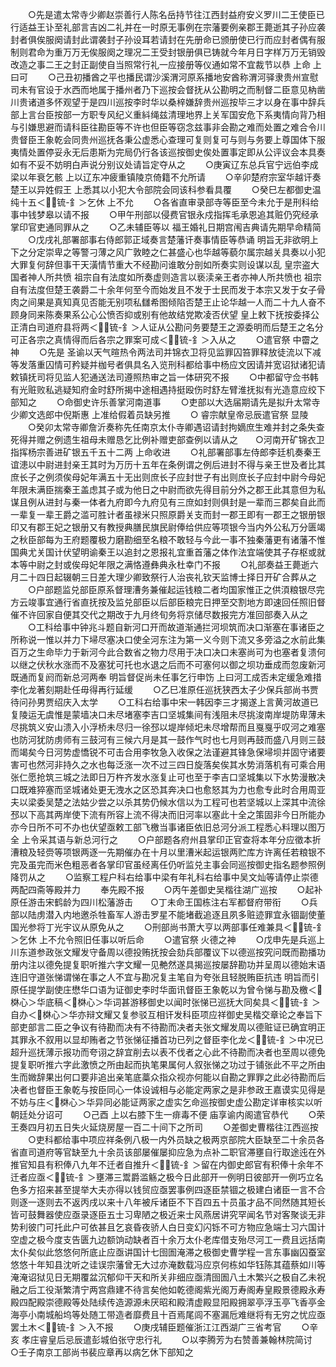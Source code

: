 <!-- { "loadSidebar": true } -->
　　○先是遣太常寺少卿赵崇善行人陈名岳持节往江西封益府安义罗川二王使臣已行适益王讣至礼部言吉凶二礼并在一时原无事例在宗藩要例亲郡王薨逝其子孙应袭封者俱俟服阕请封此谓袭封子孙设耳若请封在先册命已颁册使已行而应封者偶有服制则君命为重万万无俟服阕之理况二王受封银册俱已铸就今年月日字样万万无销毁改造之事二王之封正副使自当照常行礼一应接册等仪通如常不宜裁节以恭  上命  上曰可
　　○己丑初播酋之平也播民谓沙溪渭河原系播地安酋称渭河驿隶贵州宣慰司未有官设于水西而地属于播州者乃下巡按会督抚从公勘明之而制督二臣意见枘凿川贵诸道多怀观望于是四川巡按李时华以桑梓嫌辞贵州巡按毕三才以身在事中辞兵部上言台臣按部一方职专风纪义重紏绳兹清理地界上关军国安危下系夷情向背乃相与引嫌思避而请科臣往勘臣等不许也但臣等窃念兹事非会勘之难而处置之难合令川贵督臣王象乾会同贵州巡抚各秉公虚悉心查理可复则复可与则与务要上尊国体下服夷情处置停妥永无后患斯为完局仍行各该巡按御史俟处置事定即从公评议会本具奏如有不妥不妨明白声说分别议处请旨定夺从之
　　○庚寅辽东总兵官宁远伯李成梁以年衰乞骸  上以辽东冲疲重镇陵京倚籍不允所请
　　○辛卯楚府宗室华越讦奏楚王以异姓假王  上悉其以小犯大令部院会同该科参看具覆
　　○癸巳左都御史温纯十五＜锍-釒＞乞休  上不允
　　○各省直审录部寺等臣至今未允于是刑科给事中钱梦皋以请不报
　　○甲午刑部以侵费官银永戍指挥毛承恩追其赃仍究经承掌印官吏通同罪从之
　　○乙未辅臣等以  福王婚礼日期宫闱吉典请先期早命精简
　　○戊戌礼部署部事右侍郎郭正域奏言楚藩讦奏事情臣等恭诵  明旨无非欲明上下之分定崇卑之等警刁薄之风广敦睦之仁甚盛心也华越等藐尔属宗越关具奏以小犯大罪复何辞但事干天潢情节重大不经勘问谁敢分剖如所奏实则设谋以乱  皇宗盗大国者神人所共愤  祖宗自有法度如所奏虚则造言以亵渎亲王者亦神人所共愤也  祖宗自有法度但楚王袭爵二十余年何至今而始发且不发于士民而发于本宗又发于女子骨肉之间果是真知真见否能无别项私讎希图倾陷否楚王止论华越一人而二十九人奋不顾身同来陈奏果系公心公愤否抑或别有他故结党欺凌否伏望  皇上敕下抚按委择公正清白司道府县将两＜锍-釒＞人证从公勘问务要楚王之源委明而后楚王之名分可正各宗之真情得而后各宗之罪案可成＜锍-釒＞入从之
　　○遣官祭  中霤之神
　　○先是  圣谕以天气暄热令两法司并锦衣卫将见监罪囚笞罪释放徒流以下减等发落重囚情可矜疑并枷号者俱具名入览刑科都给事中杨应文因请并宽诏狱诸犯请敕镇抚司将见监人犯通送法司遵照热审之旨一体研究不报
　　○中都留守佥书韩有光赃败私逃疑知府金时舒所揭中途相遇持挺殴伤时舒左臂淮抚拟有光造意应绞下部知之
　　○命御史许乐善掌河南道事
　　○吏部以大选届期请先是拟升太常寺少卿文选郎中倪斯惠  上准给假着员缺另推
　　○  睿宗献皇帝忌辰遣官祭  显陵
　　○癸卯太常寺卿詹沂奏称先任南京太仆寺卿遇诏请封拘嫡庶生难并封之条失查死得并赠之例遗生祖母未赠恳乞比例补赠吏部查例以请从之　　○河南开矿锦衣卫指挥杨宗善进矿银五千五十二两  上命收进
　　○礼部署部事左侍郎李廷机奏秦王谊漶以中尉进封亲王其时为万历十五年在条例谓之例后进封不得与亲王世及者比其庶长子之例须俟母妃年满五十无出则庶长子应封世子有出则庶长子应封中尉今母妃年限未满臣揣秦王盖虑其子或为他日之中尉而欲先得目前分外之郡王此其意但为私谋且例从进封与秦一体者九府即今九府见有三庶如封则俱封是一辈而三郡矣自此而一辈复一辈王爵之滥可胜计者虽禄米只照原爵关支而封一郡王即有一郡王之银册银印又有郡王妃之银册又有教授典膳民旗民尉俸给供应等项银今当内外公私万分匮竭之秋臣部每为王府题覆极力磨勘细至名粮不敢轻与今此一事不独秦藩更有诸藩不惟国典尤关国计伏望明谕秦王以追封之恩报礼宜重首藩之体作法宜端使其子存枢或就本等中尉之封或俟母妃年限之满恪遵彝典永杜幸门不报
　　○礼部奏益王薨逝六月二十四日起辍朝三日差大理少卿致祭行人治丧礼钦天监博士择日开矿合葬从之
　　○户部题监兑部臣原系督理漕务兼催起运钱粮二者均国家惟正之供湏粮银尽完方云竣事宜通行省直抚按及监兑部臣以后部臣粮完日押至交割地方即速回任照旧督催不许回家自便其交代之期改于九月终旬务将京储尽数报完方准回部奏入从之
　　○工科给事中钟兆斗题自新河口开而故道渐通拦河坝筑而决口渐塞在事诸臣之所称说一惟以并力下埽尽塞决口使全河东注为第一义今则下流又多旁溢之水前此集百万之生命毕力于新河今此合数省之物力尽用于决口决口未塞尚可为也塞者复溃何以继之伏秋水涨而不及塞犹可托也水退之后而不可塞何以御之坝功垂成而忽废新河既通而复阏而新总河两奉  明旨督促尚未任事乞行申饬  上曰河工成否未定缓急难措李化龙著刻期赴任毋得再行延缓
　　○乙巳准原任巡抚狭西太子少保兵部尚书贾待问孙男贾绍庆入太学
　　○工科右给事中宋一韩因李三才揭遂上言黄河故道已复陵运无虞惟是蒙墙决口未尽堵塞李吉口坚城集间有浅阻未尽挑浚南岸堤防卑薄未尽挑筑义安山溃入小浮桥未尽归一徐邳以堤岸倾圯未尽增帮而且戛戛乎叹河之难塞也防河犹防虏师有三鼓河有三候六月是其一鼓作气时也七月则再鼓而盛八月则三鼓而竭矣今日河势虚憍锐不可击合用李牧急入收保之法谨避其锋急保埽坝并固守诸要害可也然河非持久之水也每泛涨一次不过三四日旋落矣俟其水势消落机有可乘合用张仁愿抢筑三城之法即日万杵齐发水涨复止可也至于李吉口坚城集以下水势漫散决口既难猝塞而坚城诸处更无洩水之区恐其奔决口也愈怒其为力也愈专此时合用周亚夫以梁委吴楚之法姑少尝之以杀其势仍候水信以为工程可也若坚城以上深其中流徐邳以下高其两岸使下流有所容上流不得决而旧河率以塞此十全之策固非今日所能办亦今日所不可不办也伏望亟敕工部飞檄当事诸臣依旧总河分派工程悉心料理以图万全  上令采其语与新总河行之
　　○户部题各府州县掌印正官查将本年分应徵本折漕粮及轻赍等项银两逐一先期催办在十月以里漕米起运银两贮库方许离任若粮银不完及虽完而米色粗恶者各掌印官虽经离任仍听监兑主事会同巡按御史指名题参照例降罚从之
　　○监察工程户科右给事中梁有年礼科右给事中吴文灿等请停止崇德两配四斋等殿并力
　　奉先殿不报
　　○丙午差御史吴楷往湖广巡按
　　○起补原任游击宋鹤龄为四川松藩游击　　○丁未命王国栋注右军都督府带衔
　　○兵部以陆虏潜入内地邀杀牲畜军人游击罗星不能堵截追逐且夙多赃迹罪宜永锢副使董国光参将丁光宇议从原免从之
　　○刑部尚书萧大亨以两部事任难兼具＜锍-釒＞乞休  上不允令照旧任事以听后命
　　○遣官祭  火德之神
　　○戊申先是兵巡上川东道参政张文耀发守备周以德投贿抚按会劾兵部覆议下以德巡按究问既而勘播功册内注以德免提复职听推六字文耀一见艴然遂具揭巡按屡辞勘功并呈周以德始末语连旧守道张悌谓悌在事之人不宜与勘况复主笔自为夸张且轻脱贿臣抗违  明旨而引原任提学副使庄懋华口语为证御史李时华面讯督臣王象乾以为曾令悌与勘及檄＜棥心＞华底稿＜棥心＞华词甚游移御史以闻时张悌已巡抚大同矣具＜锍-釒＞自办＜棥心＞华亦辩文耀又复参驳互相讦发科臣项应祥御史吴楷交章论之奉旨下部吏部言二臣之争议有待勘而决有不待勘而决者夫张文耀发周以德赃证已确宜明正其罪永不叙用以显却贿者之节张悌征播首功已列之督臣李化龙＜锍-釒＞中况已超升巡抚薄示报功而夸诩之辞宜削去以表不伐者之心此不待勘而决者也至周以德免提复职听推六字此激愤之所由起而执笔果属何人叙张悌之功过于铺张此不平之所由生而媺辞果出何口要非追出亲笔底藁众指众视亦何能以自勘之罪罪之此必待勘而后决者也督臣王象乾与按臣同心一体设诚相与必能定两家之是非参政王嘉谟实见得是不妨与庄＜棥心＞华异同必能证两家之虚实乞命巡按御史虚公勘定详审核实以听朝廷处分诏可
　　○己酉  上以右膝下生一痱毒不便  庙享谕内阁遣官恭代
　　○荣王奏四月初五日失火延烧房屋一百二十间下之所司
　　○差御史曹楷往江西巡按
　　○吏科都给事中项应祥条例八极一内外员缺之极两京部院大臣缺至二十余员各省直司道府等官缺至九十余员该部屡催屡抑应急为点补二职官滞壅自行取途迍在外推官知县有积俸八九年不迁者自推升＜锍-釒＞留在内御史郎官有积俸十余年不迁者应亟＜锍-釒＞壅滞三鬻爵滥觞之极今日此部开一例明日彼部开一例巧立名色多方招来甚至提举大夫亦得以钱贸应亟罢事例四逐臣禁锢之极建白诸臣一言不合则逐一逐则去不返丙戌以来十八年被斥诸臣不下百四五十员虽才品不同然随其短长皆可鼓舞器使应亟录逐臣五士习卑陋之极近来士风燕居讲究罕闻名节对客聚谈无非势利彼门可托此户可依甚且乞哀昏夜骄人白日变幻闪铄不可方物应急端士习六国计空虚之极今度支告匮九边额饷动缺者百十余万太仆老库借支殆尽河工一费且远括南太仆矣似此悠悠何所底止应亟讲国计七囹圄淹滞之极御史曹学程一言东事幽囚蚕室悠悠十年知县沈听之诖误宗藩曾无大过亦淹数载冯应京何栋如华钰陈其蕴蔡如川等淹淹诏狱见日无期覆盆沉郁仰干天和所关非细应亟清囹圄八土木繁兴之极自乙未祝融之后工役渐繁清宁两宫鼎建不待言矣他如乾德阁紫光阁万寿阁寿皇殿景德殿永寿殿四配殿崇德殿等处陆续传造源源未厌昭和殿清虚殿显阳殿拥翠亭浮玉亭飞香亭金海亭小南城船坞等处随工带造者靡费且十百焉尾闾不塞漏卮难继将有无穷之忧应亟罢土木＜锍-釒＞入不报
　　○庚戌辅臣题催浙江江西湖广三省考官
　　○辛亥  孝庄睿皇后忌辰遣彭城伯张守忠行礼
　　○以李腾芳为右赞善兼翰林院简讨　　○壬子南京工部尚书裴应章再以病乞休下部知之
